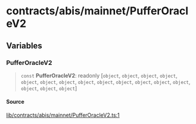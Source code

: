 # contracts/abis/mainnet/PufferOracleV2

## Variables

### PufferOracleV2

> `const` **PufferOracleV2**: readonly [`object`, `object`, `object`, `object`, `object`, `object`, `object`, `object`, `object`, `object`, `object`, `object`, `object`, `object`, `object`, `object`]

#### Source

[lib/contracts/abis/mainnet/PufferOracleV2.ts:1](https://github.com/PufferFinance/puffer-sdk/blob/e44c0f20d7135e74e6194c79fc12c47ed5e5735e/lib/contracts/abis/mainnet/PufferOracleV2.ts#L1)
